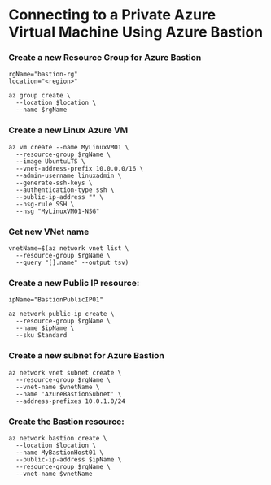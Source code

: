 # Connecting to a Private Azure Virtual Machine Using Azure Bastion

### Create a new Resource Group for Azure Bastion
```
rgName="bastion-rg"
location="<region>"

az group create \
  --location $location \
  --name $rgName
```

### Create a new Linux Azure VM
```
az vm create --name MyLinuxVM01 \
  --resource-group $rgName \
  --image UbuntuLTS \
  --vnet-address-prefix 10.0.0.0/16 \
  --admin-username linuxadmin \
  --generate-ssh-keys \
  --authentication-type ssh \
  --public-ip-address "" \
  --nsg-rule SSH \
  --nsg "MyLinuxVM01-NSG"
```

### Get new VNet name
```
vnetName=$(az network vnet list \
  --resource-group $rgName \
  --query "[].name" --output tsv)
```

### Create a new Public IP resource:
```
ipName="BastionPublicIP01"

az network public-ip create \
  --resource-group $rgName \
  --name $ipName \
  --sku Standard
```

### Create a new subnet for Azure Bastion
```
az network vnet subnet create \
  --resource-group $rgName \
  --vnet-name $vnetName \
  --name 'AzureBastionSubnet' \
  --address-prefixes 10.0.1.0/24
```

### Create the Bastion resource:
```
az network bastion create \
  --location $location \
  --name MyBastionHost01 \
  --public-ip-address $ipName \
  --resource-group $rgName \
  --vnet-name $vnetName
```
